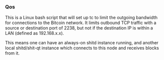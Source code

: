 ### Qos ###

This is a Linux bash script that will set up tc to limit the outgoing bandwidth for connections to the Bitcoin network. It limits outbound TCP traffic with a source or destination port of 2238, but not if the destination IP is within a LAN (defined as 192.168.x.x).

This means one can have an always-on shitd instance running, and another local shitd/shit-qt instance which connects to this node and receives blocks from it.
